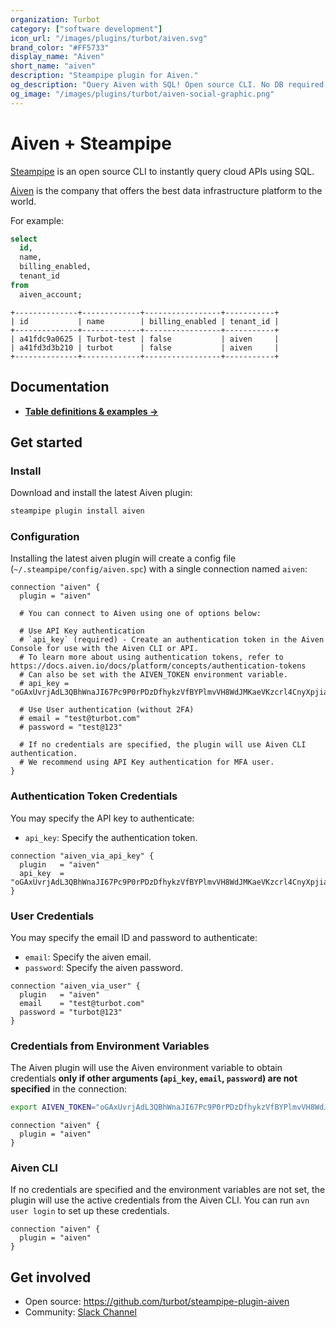 ```yaml
---
organization: Turbot
category: ["software development"]
icon_url: "/images/plugins/turbot/aiven.svg"
brand_color: "#FF5733"
display_name: "Aiven"
short_name: "aiven"
description: "Steampipe plugin for Aiven."
og_description: "Query Aiven with SQL! Open source CLI. No DB required."
og_image: "/images/plugins/turbot/aiven-social-graphic.png"
---
```


# Aiven + Steampipe

[Steampipe](https://steampipe.io) is an open source CLI to instantly query cloud APIs using SQL.

[Aiven](https://aiven.io) is the company that offers the best data infrastructure platform to the world.

For example:

```sql
select
  id,
  name,
  billing_enabled,
  tenant_id
from
  aiven_account;
```

```
+--------------+-------------+-----------------+-----------+
| id           | name        | billing_enabled | tenant_id |
+--------------+-------------+-----------------+-----------+
| a41fdc9a0625 | Turbot-test | false           | aiven     |
| a41fd3d3b210 | turbot      | false           | aiven     |
+--------------+-------------+-----------------+-----------+
```

## Documentation

- **[Table definitions & examples →](/plugins/turbot/aiven/tables)**

## Get started

### Install

Download and install the latest Aiven plugin:

```bash
steampipe plugin install aiven
```

### Configuration

Installing the latest aiven plugin will create a config file (`~/.steampipe/config/aiven.spc`) with a single connection named `aiven`:

```hcl
connection "aiven" {
  plugin = "aiven"

  # You can connect to Aiven using one of options below:

  # Use API Key authentication
  # `api_key` (required) - Create an authentication token in the Aiven Console for use with the Aiven CLI or API.
  # To learn more about using authentication tokens, refer to https://docs.aiven.io/docs/platform/concepts/authentication-tokens
  # Can also be set with the AIVEN_TOKEN environment variable.
  # api_key = "oGAxUvrjAdL3QBhWnaJI67Pc9P0rPDzDfhykzVfBYPlmvVH8WdJMKaeVKzcrl4CnyXpjiaKJCCNT+OkbpxfWdDNqwZPngS"

  # Use User authentication (without 2FA)
  # email = "test@turbot.com"
  # password = "test@123"

  # If no credentials are specified, the plugin will use Aiven CLI authentication.
  # We recommend using API Key authentication for MFA user.
}
```

### Authentication Token Credentials

You may specify the API key to authenticate:

- `api_key`: Specify the authentication token.

```hcl
connection "aiven_via_api_key" {
  plugin   = "aiven"
  api_key  = "oGAxUvrjAdL3QBhWnaJI67Pc9P0rPDzDfhykzVfBYPlmvVH8WdJMKaeVKzcrl4CnyXpjiaKJCCNT+OkbpxfWdDNqwZPngS"
}
```

### User Credentials

You may specify the email ID and password to authenticate:

- `email`: Specify the aiven email.
- `password`: Specify the aiven password.

```hcl
connection "aiven_via_user" {
  plugin   = "aiven"
  email    = "test@turbot.com"
  password = "turbot@123"
}
```

### Credentials from Environment Variables

The Aiven plugin will use the Aiven environment variable to obtain credentials **only if other arguments (`api_key`, `email`, `password`) are not specified** in the connection:

```sh
export AIVEN_TOKEN="oGAxUvrjAdL3QBhWnaJI67Pc9P0rPDzDfhykzVfBYPlmvVH8WdJMKaeVKzcrl4Cny"
```

```hcl
connection "aiven" {
  plugin = "aiven"
}
```

### Aiven CLI

If no credentials are specified and the environment variables are not set, the plugin will use the active credentials from the Aiven CLI. You can run `avn user login` to set up these credentials.

```hcl
connection "aiven" {
  plugin = "aiven"
}
```

## Get involved

- Open source: https://github.com/turbot/steampipe-plugin-aiven
- Community: [Slack Channel](https://steampipe.io/community/join)
